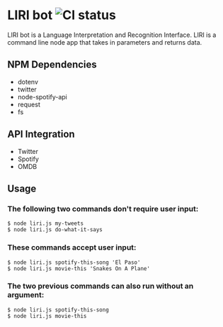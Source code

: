 # LIRI bot ![CI status](https://img.shields.io/badge/build-beta-brightgreen.svg)

LIRI bot is a Language Interpretation and Recognition Interface. LIRI is a command line node app that takes in parameters and returns data.

## NPM Dependencies
* dotenv
* twitter
* node-spotify-api
* request
* fs

## API Integration
* Twitter
* Spotify
* OMDB


## Usage
### The following two commands don't require user input:
```
$ node liri.js my-tweets
$ node liri.js do-what-it-says
```

### These commands accept user input:
```
$ node liri.js spotify-this-song 'El Paso'
$ node liri.js movie-this 'Snakes On A Plane'
```

### The two previous commands can also run without an argument:
```
$ node liri.js spotify-this-song
$ node liri.js movie-this
```
